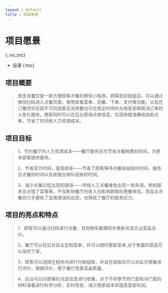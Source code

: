 ```yaml
---
layout : default
title : 项目愿景
---
```


# 项目愿景
{:.no_toc}

* 目录
{:toc}

## 项目概要
>皮皮龙餐饮是一款方便顾客点餐的微信小程序。顾客到店就座后，可以通过微信扫码进入点餐页面，使用查看菜单、选餐、下单、支付等功能，以及在订餐完毕后因不可抗因素无法用餐也可在规定时间内与商家协商取消订单的人性化服务。商家同时可以在后台获得点单信息，实现快捷准确地自助点单，节省了时间和人力资源成本。

## 项目目标
>1、节约餐厅的人力资源成本——餐厅服务员可节省点餐耗费的时间，为更多顾客提供服务。
>
>2、节省双方时间，提高效率——节省了顾客等待点餐和结账的时间，服务员点餐的时间以及收银台排队结账的时间。
>
>3、减少点餐过程出现的错误——传统人工点餐难免出现一些失误，例如服务员点错了菜等等，不仅影响餐厅的收入也影响顾客的用餐体验，而自主点餐则几乎避免了这类错误的出现，也降低了餐厅的服务压力。

## 项目的亮点和特点
>1、顾客可以通过扫码进行点餐，且购物车能够同步更新并显示出菜品总价。
>
>2、餐厅可以在后台自主定制菜单，并可以随时更新菜单,对于售罄的菜品可以及时下架。
>
>3、顾客可以选择在程序内进行付款结账，并且在结账后可以对此次用餐进行评价，根据评价，便于餐厅改善菜品质量。
>
>4、后台可以对顾客的点菜信息进行收集，对于不同季节热门菜和冷门菜的材料准备进行科学分析，实时改变，减少商家成本却提高营收利润。
